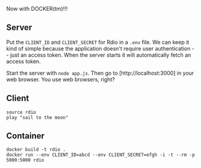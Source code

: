 Now with DOCKER(tm)!!!

## Server

Put the `CLIENT_ID` and `CLIENT_SECRET` for Rdio in a `.env` file.  We can keep
it kind of simple because the application doesn't require user authentication
-- just an access token.  When the server starts it will automatically fetch an
access token.

Start the server with `node app.js`.  Then go to [http://localhost:3000] in
your web browser.  You use web browsers, right?

## Client

    source rdio
    play "sail to the moon"

## Container

    docker build -t rdio .
    docker run --env CLIENT_ID=abcd --env CLIENT_SECRET=efgh -i -t --rm -p 5000:5000 rdio
